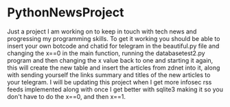 # PythonNewsProject
Just a project I am working on to keep in touch with tech news and progressing my programming skills.
To get it working you should be able to insert your own botcode and chatid for telegram in the beautiful.py file and changing the x==0 in the main function, running the databasetest2.py program and then changing the x value back to one and starting it again, this will create the new table and insert the articles from zdnet into it, along with sending yourself the links summary and titles of the new articles to your telegram.
I will be updating this project when I get more infosec rss feeds implemented along with once I get better with sqlite3 making it so you don't have to do the x==0, and then x==1.

